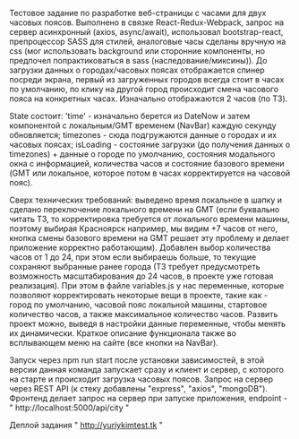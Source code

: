 Тестовое задание по разработке веб-страницы с часами для двух часовых поясов.
Выполнено в связке React-Redux-Webpack, запрос на сервер асинхронный (axios, async/await),
использовал bootstrap-react, препроцессор SASS для стилей, аналоговые часы
сделаны вручную на css (мог использовать background или сторонние компоненты,
но предпочел попрактиковаться в sass (наследование/миксины)). До загрузки
данных о городах/часовых поясах отображается спинер посреди экрана, первый из
загруженных городов всегда стоит в часах по умолчанию, по клику на другой город
происходит смена часового пояса на конкретных часах. Изначально отображаются
2 часов (по ТЗ).

State состоит: 'time' - изначально берется из DateNow и затем компонентой
c локальным/GMT временем (NavBar) каждую секунду обновляется; timezones - сюда 
подгружаются данные о городах и их часовых поясах; isLoading - состояние загрузки 
(до получения данных о timezones) + данные о городе по умолчанию, состояния 
модального окна с информацией, количества часов и состояние базового времени
(GMT или локальное, которое потом в часах корректируется на часовой пояс).

Сверх технических требований: 
выведено время локальное в шапку и сделано переключение локального времени на GMT 
(если буквально читать ТЗ, то корректировка требуется от локального времени 
машины, поэтому выбирая Красноярск например, мы видим +7 часов от него, кнопка
смены базового времени на GMT решает эту проблему и делает приложение корректно
работающим). Добавлен выбор количества часов от 1 до 24, при этом если выбираешь 
больше, то текущие сохраняют выбранные ранее города (ТЗ требует предусмотреть 
возможность масштабирования до 24 часов, в проекте уже готовая реализация). 
При этом в файле variables.js у нас переменные, которые позволяют корректировать
некоторые вещи в проекте, такие как - город по умолчанию, часовой пояс локальной 
машины, стартовое количество часов, а также максимальное количество часов. 
Развить проект можно, выведя в настройки данные переменные, чтобы менять их 
динамически. Краткое описание функционала также во всплывающем меню на сайте 
(все кнопки на NavBar). 

Запуск через npm run start после установки зависимостей, в этой версии данная 
команда запускает сразу и клиент и сервер, с которого на старте и происходит загрузка
часовых поясов. Запрос на сервер через REST API (к стеку добавлены "express", "axios",
"mongoDB"). Фронтенд делает запрос на сервер при запуске приложения, 
endpoint - " http://localhost:5000/api/city "

Деплой задания " http://yuriykimtest.tk "
